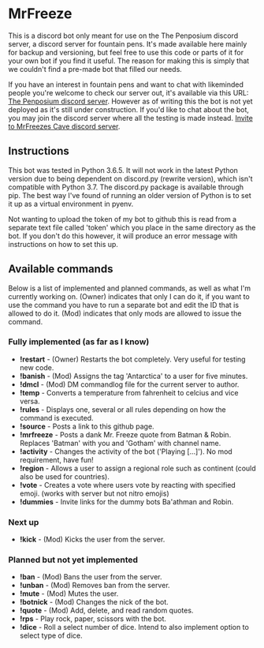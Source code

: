 # MrFreeze
This is a discord bot only meant for use on the The Penposium discord server, a discord server for fountain pens. It's made available here mainly for backup and versioning, but feel free to use this code or parts of it for your own bot if you find it useful. The reason for making this is simply that we couldn't find a pre-made bot that filled our needs.

If you have an interest in fountain pens and want to chat with likeminded people you're welcome to check our server out, it's available via this URL: [The Penposium discord server](https://discord.gg/khY7JYs). However as of writing this the bot is not yet deployed as it's still under construction. If you'd like to chat about the bot, you may join the discord server where all the testing is made instead. [Invite to MrFreezes Cave discord server](https://discord.gg/wcwshah).

## Instructions
This bot was tested in Python 3.6.5. It will not work in the latest Python version due to being dependent on discord.py (rewrite version), which isn't compatible with Python 3.7. The discord.py package is available through pip. The best way I've found of running an older version of Python is to set it up as a virtual environment in pyenv.

Not wanting to upload the token of my bot to github this is read from a separate text file called 'token' which you place in the same directory as the bot. If you don't do this however, it will produce an error message with instructions on how to set this up.

## Available commands
Below is a list of implemented and planned commands, as well as what I'm currently working on. (Owner) indicates that only I can do it, if you want to use the command you have to run a separate bot and edit the ID that is allowed to do it. (Mod) indicates that only mods are allowed to issue the command.

### Fully implemented (as far as I know)
* **!restart**  - (Owner) Restarts the bot completely. Very useful for testing new code.
* **!banish**   - (Mod) Assigns the tag 'Antarctica' to a user for five minutes.
* **!dmcl**     - (Mod) DM commandlog file for the current server to author.
* **!temp**     - Converts a temperature from fahrenheit to celcius and vice versa.
* **!rules**    - Displays one, several or all rules depending on how the command is executed.
* **!source**   - Posts a link to this github page.
* **!mrfreeze** - Posts a dank Mr. Freeze quote from Batman & Robin. Replaces 'Batman' with you and 'Gotham' with channel name.
* **!activity** - Changes the activity of the bot ('Playing [...]'). No mod requirement, have fun!
* **!region**   - Allows a user to assign a regional role such as continent (could also be used for countries).
* **!vote**     - Creates a vote where users vote by reacting with specified emoji. (works with server but not nitro emojis)
* **!dummies**  - Invite links for the dummy bots Ba'athman and Robin.

### Next up
* **!kick**     - (Mod) Kicks the user from the server.

### Planned but not yet implemented
* **!ban**      - (Mod) Bans the user from the server.
* **!unban**    - (Mod) Removes ban from the server.
* **!mute**     - (Mod) Mutes the user.
* **!botnick**  - (Mod) Changes the nick of the bot.
* **!quote**    - (Mod) Add, delete, and read random quotes.
* **!rps**      - Play rock, paper, scissors with the bot.
* **!dice**     - Roll a select number of dice. Intend to also implement option to select type of dice.
